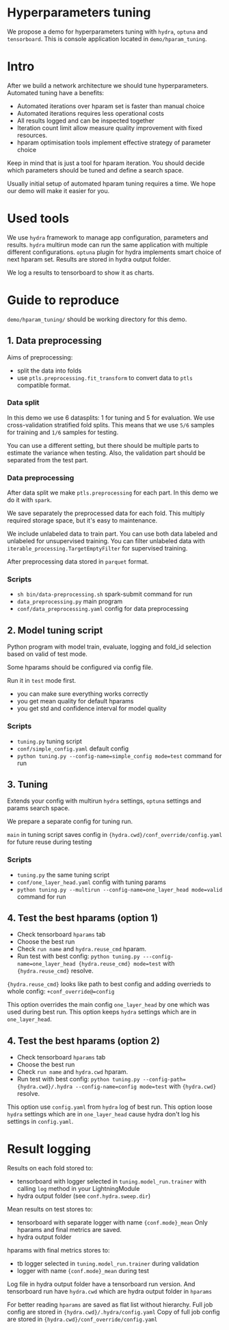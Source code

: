 # Hyperparameters tuning

We propose a demo for hyperparameters tuning with `hydra`, `optuna` and `tensorboard`.
This is console application located in `demo/hparam_tuning`.

# Intro

After we build a network architecture we should tune hyperparameters.
Automated tuning have a benefits:

- Automated iterations over hparam set is faster than manual choice
- Automated iterations requires less operational costs
- All results logged and can be inspected together
- Iteration count limit allow measure quality improvement with fixed resources.
- hparam optimisation tools implement effective strategy of parameter choice

Keep in mind that is just a tool for hparam iteration.
You should decide which parameters should be tuned and define a search space.

Usually initial setup of automated hparam tuning requires a time. We hope our demo will make it easier for you.

# Used tools

We use `hydra` framework to manage app configuration, parameters and results.
`hydra` multirun mode can run the same application with multiple different configurations.
`optuna` plugin for hydra implements smart choice of next hparam set.
Results are stored in hydra output folder.

We log a results to tensorboard to show it as charts.

# Guide to reproduce

`demo/hparam_tuning/` should be working directory for this demo.

## 1. Data preprocessing

Aims of preprocessing:

- split the data into folds
- use `ptls.preprocessing.fit_transform` to convert data to `ptls` compatible format.

### Data split

In this demo we use 6 datasplits: 1 for tuning and 5 for evaluation.
We use cross-validation stratified fold splits.
This means that we use `5/6` samples for training and `1/6` samples for testing.

You can use a different setting, but there should be multiple parts to estimate the variance when testing.
Also, the validation part should be separated from the test part.

### Data preprocessing

After data split we make `ptls.preprocessing` for each part. In this demo we do it with `spark`.

We save separately the preprocessed data for each fold. This multiply required storage space, 
but it's easy to maintenance.

We include unlabeled data to train part.
You can use both data labeled and unlabeled for unsupervised training.
You can filter unlabeled data with `iterable_processing.TargetEmptyFilter` for supervised training.

After preprocessing data stored in `parquet` format.

### Scripts

- `sh bin/data-preprocessing.sh` spark-submit command for run
- `data_preprocessing.py` main program
- `conf/data_preprocessing.yaml` config for data preprocessing

## 2. Model tuning script

Python program with model train, evaluate, logging and fold_id selection based on valid of test mode.

Some hparams should be configured via config file.

Run it in `test` mode first.

- you can make sure everything works correctly
- you get mean quality for default hparams
- you get std and confidence interval for model quality

### Scripts

- `tuning.py` tuning script
- `conf/simple_config.yaml` default config
- `python tuning.py --config-name=simple_config mode=test` command for run

## 3. Tuning

Extends your config with multirun `hydra` settings, `optuna` settings and params search space.

We prepare a separate config for tuning run.

`main` in tuning script saves config in `{hydra.cwd}/conf_override/config.yaml` for future reuse during testing


### Scripts

- `tuning.py` the same tuning script
- `conf/one_layer_head.yaml` config with tuning params
- `python tuning.py --multirun --config-name=one_layer_head mode=valid` command for run

## 4. Test the best hparams (option 1)

- Check tensorboard `hparams` tab
- Choose the best run
- Check `run name` and `hydra.reuse_cmd` hparam.
- Run test with best config: `python tuning.py ---config-name=one_layer_head {hydra.reuse_cmd} mode=test`
with `{hydra.reuse_cmd}` resolve.

`{hydra.reuse_cmd}` looks like path to best config and adding overrieds to whole config: `+conf_override@=config`

This option overrides the main config `one_layer_head` by one which was used during best run. 
This option keeps `hydra` settings which are in `one_layer_head`.

## 4. Test the best hparams (option 2)

- Check tensorboard `hparams` tab
- Choose the best run
- Check `run name` and `hydra.cwd` hparam.
- Run test with best config: `python tuning.py --config-path={hydra.cwd}/.hydra --config-name=config mode=test`
with `{hydra.cwd}` resolve.

This option use `config.yaml` from `hydra` log of best run.
This option loose `hydra` settings which are in `one_layer_head` cause hydra don't log his settings in `config.yaml`.

# Result logging

Results on each fold stored to:

- tensorboard with logger selected in `tuning.model_run.trainer` with calling `log` method in your LightningModule
- hydra output folder (see `conf.hydra.sweep.dir`)

Mean results on test stores to:

- tensorboard with separate logger with name `{conf.mode}_mean`
Only hparams and final metrics are saved.
- hydra output folder

hparams with final metrics stores to:

- tb logger selected in `tuning.model_run.trainer` during validation
- logger with name `{conf.mode}_mean` during test

Log file in hydra output folder have a tensorboard run version.
And tensorboard run have `hydra.cwd` which are hydra output folder in `hparams`

For better reading `hparams` are saved as flat list without hierarchy.
Full job config are stored in `{hydra.cwd}/.hydra/config.yaml`
Copy of full job config are stored in `{hydra.cwd}/conf_override/config.yaml`
